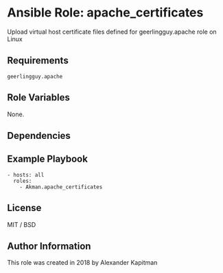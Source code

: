 # Ansible Role: apache_certificates

Upload virtual host certificate files defined for geerlingguy.apache role on Linux

## Requirements

    geerlingguy.apache

## Role Variables

None.

## Dependencies

## Example Playbook

    - hosts: all
      roles:
        - Akman.apache_certificates

## License

MIT / BSD

## Author Information

This role was created in 2018 by Alexander Kapitman
